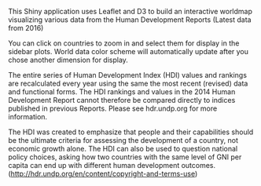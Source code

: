 This Shiny application uses Leaflet and D3 to build an interactive worldmap visualizing various data from the Human Development Reports (Latest data from 2016)

You can click on countries to zoom in and select them for display in the sidebar plots. World data color scheme will automatically update after you chose another dimension for display.

The entire series of Human Development Index (HDI) values and rankings are recalculated every year using the same the most recent (revised) data and functional forms. The HDI rankings and values in the 2014 Human Development Report cannot therefore be compared directly to indices published in previous Reports. Please see hdr.undp.org for more information.

The HDI was created to emphasize that people and their capabilities should be the ultimate criteria for assessing the development of a country, not economic growth alone. The HDI can also be used to question national policy choices, asking how two countries with the same level of GNI per capita can end up with different human development outcomes.
(http://hdr.undp.org/en/content/copyright-and-terms-use)
